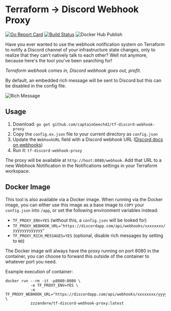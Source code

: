 # Terraform -> Discord Webhook Proxy

[![Go Report Card](https://goreportcard.com/badge/github.com/captainGeech42/tf-discord-webhook-proxy)](https://goreportcard.com/report/github.com/captainGeech42/tf-discord-webhook-proxy) [![Build Status](https://travis-ci.com/captainGeech42/tf-discord-webhook-proxy.svg?branch=master)](https://travis-ci.com/captainGeech42/tf-discord-webhook-proxy) ![Docker Hub Publish](https://github.com/captainGeech42/tf-discord-webhook-proxy/workflows/Docker%20Hub%20Publish/badge.svg)

Have you ever wanted to use the webhook notification system on Terraform to notify a Discord channel of your infrastructure state changes, only to realize that they can't natively talk to each other? Well not anymore, because here's the tool you've been searching for!

_Terraform webhook comes in, Discord webhook goes out, profit._

By default, an embedded rich message will be sent to Discord but this can be disabled in the config file.

![Rich Message](https://i.imgur.com/Q9uNRqV.png)

## Usage

1. Download: `go get github.com/captainGeech42/tf-discord-webhook-proxy`
2. Copy the `config.ex.json` file to your current directory as `config.json`
3. Update the `WebhookURL` field with a Discord webhook URL ([Discord docs on webhooks](https://support.discord.com/hc/en-us/articles/228383668))
4. Run it: `tf-discord-webhook-proxy`

The proxy will be available at `http://host:8080/webhook`. Add that URL to a new Webhook Notification in the Notifications settings in your Terraform workspace.

## Docker Image

This tool is also available via a Docker image. When running via the Docker image, you can either use this image as a base image to `COPY` your `config.json` into `/app`, or set the following environment variables instead:

* `TF_PROXY_ENV=YES` (without this, a `config.json` will be looked for)
* `TF_PROXY_WEBHOOK_URL="https://discordapp.com/api/webhooks/xxxxxxxx/yyyyyyyyyyyyy"`
* `TF_PROXY_RICH_MESSAGES=YES` (optional, disable rich messages by setting to `NO`)

The Docker image will always have the proxy running on port 8080 in the container, you can choose to forward this outside of the container to whatever port you need.

Example execution of container:

```
docker run --rm -it -p8080:8080 \
           -e TF_PROXY_ENV=YES \
           -e TF_PROXY_WEBHOOK_URL="https://discordapp.com/api/webhooks/xxxxxxxx/yyyyyyyyyyyyy" \
           zzzanderw/tf-discord-webhook-proxy:latest
```